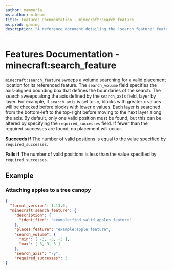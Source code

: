 ```yaml
---
author: mammerla
ms.author: mikeam
title: Features Documentation - minecraft:search_feature
ms.prod: gaming
description: "A reference document detailing the 'search_feature' feature"
---
```


# Features Documentation - minecraft:search_feature

`minecraft:search_feature` sweeps a volume searching for a valid placement location for its referenced feature. The `search_volume` field specifies the axis-aligned bounding box that defines the boundaries of the search. The search sweeps along the axis defined by the `search_axis` field, layer by layer. For example, if `search_axis` is set to `-x`, blocks with greater x values will be checked before blocks with lower x values. Each layer is searched from the bottom-left to the top-right before moving to the next layer along the axis. By default, only one valid position must be found, but this can be altered by specifying the `required_successes` field. If fewer than the required successes are found, no placement will occur.

**Succeeds if**
The number of valid positions is equal to the value specified by `required_successes`.

**Fails if**
The number of valid positions is less than the value specified by `required_successes`.

## Example

### Attaching apples to a tree canopy

```json
{
  "format_version": 1.13.0,
  "minecraft:search_feature": {
    "description": {
      "identifier": "example:find_valid_apples_feature"
    },
    "places_feature": "example:apple_feature",
    "search_volume": {
      "min": [ -3, -3, -3 ],
      "max": [ 3, 3, 3 ]
    },
    "search_axis": "-y",
    "required_successes": 3
}
```

